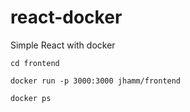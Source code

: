 # react-docker
Simple React with docker

`cd frontend`

`docker run -p 3000:3000 jhamm/frontend`

`docker ps`
